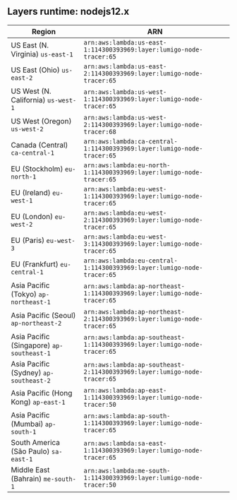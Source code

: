 Layers runtime: nodejs12.x
----
| Region | ARN |
| --- | --- |
|US East (N. Virginia)  `us-east-1`|`arn:aws:lambda:us-east-1:114300393969:layer:lumigo-node-tracer:65`|
|US East (Ohio)  `us-east-2`|`arn:aws:lambda:us-east-2:114300393969:layer:lumigo-node-tracer:65`|
|US West (N. California)  `us-west-1`|`arn:aws:lambda:us-west-1:114300393969:layer:lumigo-node-tracer:65`|
|US West (Oregon)  `us-west-2`|`arn:aws:lambda:us-west-2:114300393969:layer:lumigo-node-tracer:68`|
|Canada (Central)  `ca-central-1`|`arn:aws:lambda:ca-central-1:114300393969:layer:lumigo-node-tracer:65`|
|EU (Stockholm)  `eu-north-1`|`arn:aws:lambda:eu-north-1:114300393969:layer:lumigo-node-tracer:65`|
|EU (Ireland)  `eu-west-1`|`arn:aws:lambda:eu-west-1:114300393969:layer:lumigo-node-tracer:65`|
|EU (London)  `eu-west-2`|`arn:aws:lambda:eu-west-2:114300393969:layer:lumigo-node-tracer:65`|
|EU (Paris)  `eu-west-3`|`arn:aws:lambda:eu-west-3:114300393969:layer:lumigo-node-tracer:65`|
|EU (Frankfurt)  `eu-central-1`|`arn:aws:lambda:eu-central-1:114300393969:layer:lumigo-node-tracer:65`|
|Asia Pacific (Tokyo)  `ap-northeast-1`|`arn:aws:lambda:ap-northeast-1:114300393969:layer:lumigo-node-tracer:65`|
|Asia Pacific (Seoul)  `ap-northeast-2`|`arn:aws:lambda:ap-northeast-2:114300393969:layer:lumigo-node-tracer:65`|
|Asia Pacific (Singapore)  `ap-southeast-1`|`arn:aws:lambda:ap-southeast-1:114300393969:layer:lumigo-node-tracer:65`|
|Asia Pacific (Sydney)  `ap-southeast-2`|`arn:aws:lambda:ap-southeast-2:114300393969:layer:lumigo-node-tracer:65`|
|Asia Pacific (Hong Kong)  `ap-east-1`|`arn:aws:lambda:ap-east-1:114300393969:layer:lumigo-node-tracer:50`|
|Asia Pacific (Mumbai)  `ap-south-1`|`arn:aws:lambda:ap-south-1:114300393969:layer:lumigo-node-tracer:65`|
|South America (São Paulo)  `sa-east-1`|`arn:aws:lambda:sa-east-1:114300393969:layer:lumigo-node-tracer:65`|
|Middle East (Bahrain)  `me-south-1`|`arn:aws:lambda:me-south-1:114300393969:layer:lumigo-node-tracer:50`|
